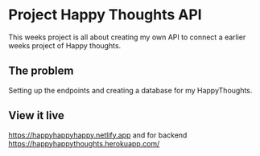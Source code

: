 # Project Happy Thoughts API

This weeks project is all about creating my own API to connect a earlier weeks project of Happy thoughts.

## The problem

Setting up the endpoints and creating a database for my HappyThoughts.

## View it live

https://happyhappyhappy.netlify.app
and for backend https://happyhappythoughts.herokuapp.com/
